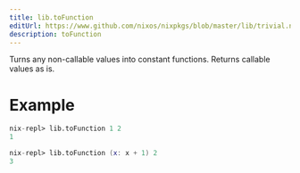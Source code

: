 ```yaml
---
title: lib.toFunction
editUrl: https://www.github.com/nixos/nixpkgs/blob/master/lib/trivial.nix#L617C5
description: toFunction
---
```


Turns any non-callable values into constant functions.
Returns callable values as is.

# Example

```nix
nix-repl> lib.toFunction 1 2
1

nix-repl> lib.toFunction (x: x + 1) 2
3
```
